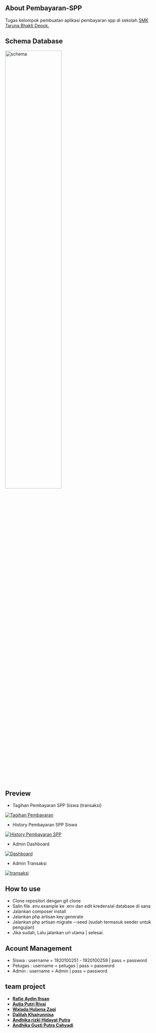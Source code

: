 ## About Pembayaran-SPP

Tugas kelompok pembuatan aplikasi pembayaran spp di sekolah [SMK Taruna Bhakti Depok.](https://www.smktarunabhakti.net)

## Schema Database

<a href='https://postimages.org/' target='_blank'><img src='https://i.postimg.cc/T3Xnhy77/schema.png' border='0' alt='schema' width='60%'></a>

## Preview

- Tagihan Pembayaran SPP Siswa (transaksi)

<a href='https://postimg.cc/tZ4cZ5Hg' target='_blank'><img src='https://i.postimg.cc/G2Fnf77v/Annotation-2021-05-17-205527.png' border='0' alt='Tagihan Pembayaran'/></a>

- History Pembayaran SPP Siswa

<a href='https://postimg.cc/d7b7DWC2' target='_blank'><img src='https://i.postimg.cc/Qttc4wxy/Annotation-2021-05-17-205930.png' border='0' alt='History Pembayaran SPP'/></a>

- Admin Dashboard

<a href='https://postimg.cc/DJxwQMKb' target='_blank'><img src='https://i.postimg.cc/6qX4Xkjz/Annotation-2021-05-10-101553.png' border='0' alt='Dashboard'/></a>

- Admin Transaksi

<a href='https://postimg.cc/JGvtdvHN' target='_blank'><img src='https://i.postimg.cc/9QFTzjWn/transaksi.png' border='0' alt='transaksi'/></a>

## How to use

- Clone repositori dengan git clone
- Salin file .env.example ke .env dan edit kredensial database di sana
- Jalankan composer install
- Jalankan php artisan key:generate
- Jalankan php artisan migrate --seed (sudah termasuk seeder untuk pengujian)
- Jika sudah, Lalu jalankan url utama | selesai.


## Acount Management

- Siswa : username = 1920100251 - 1920100259 | pass = password
- Petugas : username = petugas | pass = password
- Admin : username = Admin | pass = password 


## team project

- **[Rafie Aydin Ihsan]()**
- **[Aulia Putri Rivai]()**
- **[Walada Hulama Zaqi]()**
- **[Dalilah Khairunnisa]()**
- **[Andhika rizki Hidayat Putra]()**
- **[Andhika Gusti Putra Cahyadi]()**







